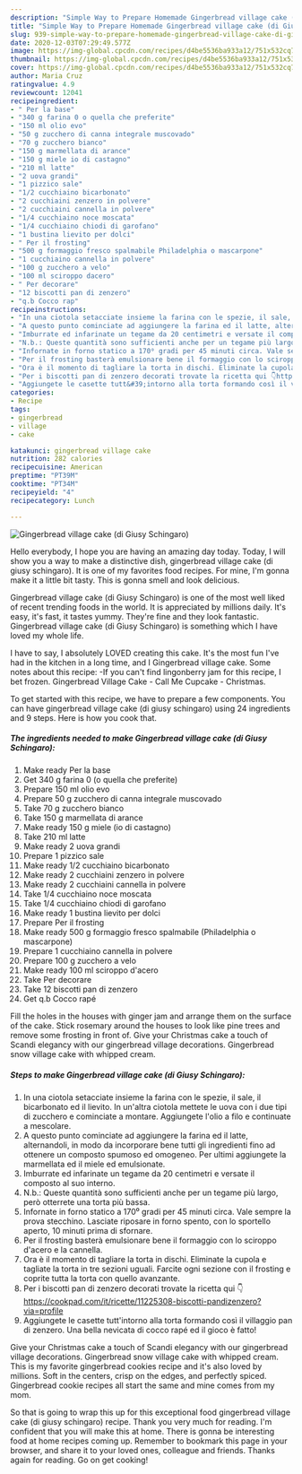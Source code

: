```yaml
---
description: "Simple Way to Prepare Homemade Gingerbread village cake (di Giusy Schingaro)"
title: "Simple Way to Prepare Homemade Gingerbread village cake (di Giusy Schingaro)"
slug: 939-simple-way-to-prepare-homemade-gingerbread-village-cake-di-giusy-schingaro
date: 2020-12-03T07:29:49.577Z
image: https://img-global.cpcdn.com/recipes/d4be5536ba933a12/751x532cq70/gingerbread-village-cake-di-giusy-schingaro-recipe-main-photo.jpg
thumbnail: https://img-global.cpcdn.com/recipes/d4be5536ba933a12/751x532cq70/gingerbread-village-cake-di-giusy-schingaro-recipe-main-photo.jpg
cover: https://img-global.cpcdn.com/recipes/d4be5536ba933a12/751x532cq70/gingerbread-village-cake-di-giusy-schingaro-recipe-main-photo.jpg
author: Maria Cruz
ratingvalue: 4.9
reviewcount: 12041
recipeingredient:
- " Per la base"
- "340 g farina 0 o quella che preferite"
- "150 ml olio evo"
- "50 g zucchero di canna integrale muscovado"
- "70 g zucchero bianco"
- "150 g marmellata di arance"
- "150 g miele io di castagno"
- "210 ml latte"
- "2 uova grandi"
- "1 pizzico sale"
- "1/2 cucchiaino bicarbonato"
- "2 cucchiaini zenzero in polvere"
- "2 cucchiaini cannella in polvere"
- "1/4 cucchiaino noce moscata"
- "1/4 cucchiaino chiodi di garofano"
- "1 bustina lievito per dolci"
- " Per il frosting"
- "500 g formaggio fresco spalmabile Philadelphia o mascarpone"
- "1 cucchiaino cannella in polvere"
- "100 g zucchero a velo"
- "100 ml sciroppo dacero"
- " Per decorare"
- "12 biscotti pan di zenzero"
- "q.b Cocco rap"
recipeinstructions:
- "In una ciotola setacciate insieme la farina con le spezie, il sale, il bicarbonato ed il lievito. In un&#39;altra ciotola mettete le uova con i due tipi di zucchero e cominciate a montare. Aggiungete l&#39;olio a filo e continuate a mescolare."
- "A questo punto cominciate ad aggiungere la farina ed il latte, alternandoli, in modo da incorporare bene tutti gli ingredienti fino ad ottenere un composto spumoso ed omogeneo. Per ultimi aggiungete la marmellata ed il miele ed emulsionate."
- "Imburrate ed infarinate un tegame da 20 centimetri e versate il composto al suo interno."
- "N.b.: Queste quantità sono sufficienti anche per un tegame più largo, però otterrete una torta più bassa."
- "Infornate in forno statico a 170⁰ gradi per 45 minuti circa. Vale sempre la prova stecchino. Lasciate riposare in forno spento, con lo sportello aperto, 10 minuti prima di sfornare."
- "Per il frosting basterà emulsionare bene il formaggio con lo sciroppo d&#39;acero e la cannella."
- "Ora è il momento di tagliare la torta in dischi. Eliminate la cupola e tagliate la torta in tre sezioni uguali. Farcite ogni sezione con il frosting e coprite tutta la torta con quello avanzante."
- "Per i biscotti pan di zenzero decorati trovate la ricetta qui 👇https://cookpad.com/it/ricette/11225308-biscotti-pandizenzero?via=profile"
- "Aggiungete le casette tutt&#39;intorno alla torta formando così il villaggio pan di zenzero. Una bella nevicata di cocco rapé ed il gioco è fatto!"
categories:
- Recipe
tags:
- gingerbread
- village
- cake

katakunci: gingerbread village cake 
nutrition: 282 calories
recipecuisine: American
preptime: "PT39M"
cooktime: "PT34M"
recipeyield: "4"
recipecategory: Lunch

---
```



![Gingerbread village cake (di Giusy Schingaro)](https://img-global.cpcdn.com/recipes/d4be5536ba933a12/751x532cq70/gingerbread-village-cake-di-giusy-schingaro-recipe-main-photo.jpg)

Hello everybody, I hope you are having an amazing day today. Today, I will show you a way to make a distinctive dish, gingerbread village cake (di giusy schingaro). It is one of my favorites food recipes. For mine, I'm gonna make it a little bit tasty. This is gonna smell and look delicious.

Gingerbread village cake (di Giusy Schingaro) is one of the most well liked of recent trending foods in the world. It is appreciated by millions daily. It's easy, it's fast, it tastes yummy. They're fine and they look fantastic. Gingerbread village cake (di Giusy Schingaro) is something which I have loved my whole life.

I have to say, I absolutely LOVED creating this cake. It&#39;s the most fun I&#39;ve had in the kitchen in a long time, and I Gingerbread village cake. Some notes about this recipe: -If you can&#39;t find lingonberry jam for this recipe, I bet frozen. Gingerbread Village Cake - Call Me Cupcake - Christmas.


To get started with this recipe, we have to prepare a few components. You can have gingerbread village cake (di giusy schingaro) using 24 ingredients and 9 steps. Here is how you cook that.

<!--inarticleads1-->

##### The ingredients needed to make Gingerbread village cake (di Giusy Schingaro):

1. Make ready  Per la base
1. Get 340 g farina 0 (o quella che preferite)
1. Prepare 150 ml olio evo
1. Prepare 50 g zucchero di canna integrale muscovado
1. Take 70 g zucchero bianco
1. Take 150 g marmellata di arance
1. Make ready 150 g miele (io di castagno)
1. Take 210 ml latte
1. Make ready 2 uova grandi
1. Prepare 1 pizzico sale
1. Make ready 1/2 cucchiaino bicarbonato
1. Make ready 2 cucchiaini zenzero in polvere
1. Make ready 2 cucchiaini cannella in polvere
1. Take 1/4 cucchiaino noce moscata
1. Take 1/4 cucchiaino chiodi di garofano
1. Make ready 1 bustina lievito per dolci
1. Prepare  Per il frosting
1. Make ready 500 g formaggio fresco spalmabile (Philadelphia o mascarpone)
1. Prepare 1 cucchiaino cannella in polvere
1. Prepare 100 g zucchero a velo
1. Make ready 100 ml sciroppo d&#39;acero
1. Take  Per decorare
1. Take 12 biscotti pan di zenzero
1. Get q.b Cocco rapé


Fill the holes in the houses with ginger jam and arrange them on the surface of the cake. Stick rosemary around the houses to look like pine trees and remove some frosting in front of. Give your Christmas cake a touch of Scandi elegancy with our gingerbread village decorations. Gingerbread snow village cake with whipped cream. 

<!--inarticleads2-->

##### Steps to make Gingerbread village cake (di Giusy Schingaro):

1. In una ciotola setacciate insieme la farina con le spezie, il sale, il bicarbonato ed il lievito. In un&#39;altra ciotola mettete le uova con i due tipi di zucchero e cominciate a montare. Aggiungete l&#39;olio a filo e continuate a mescolare.
1. A questo punto cominciate ad aggiungere la farina ed il latte, alternandoli, in modo da incorporare bene tutti gli ingredienti fino ad ottenere un composto spumoso ed omogeneo. Per ultimi aggiungete la marmellata ed il miele ed emulsionate.
1. Imburrate ed infarinate un tegame da 20 centimetri e versate il composto al suo interno.
1. N.b.: Queste quantità sono sufficienti anche per un tegame più largo, però otterrete una torta più bassa.
1. Infornate in forno statico a 170⁰ gradi per 45 minuti circa. Vale sempre la prova stecchino. Lasciate riposare in forno spento, con lo sportello aperto, 10 minuti prima di sfornare.
1. Per il frosting basterà emulsionare bene il formaggio con lo sciroppo d&#39;acero e la cannella.
1. Ora è il momento di tagliare la torta in dischi. Eliminate la cupola e tagliate la torta in tre sezioni uguali. Farcite ogni sezione con il frosting e coprite tutta la torta con quello avanzante.
1. Per i biscotti pan di zenzero decorati trovate la ricetta qui 👇https://cookpad.com/it/ricette/11225308-biscotti-pandizenzero?via=profile
1. Aggiungete le casette tutt&#39;intorno alla torta formando così il villaggio pan di zenzero. Una bella nevicata di cocco rapé ed il gioco è fatto!


Give your Christmas cake a touch of Scandi elegancy with our gingerbread village decorations. Gingerbread snow village cake with whipped cream. This is my favorite gingerbread cookies recipe and it&#39;s also loved by millions. Soft in the centers, crisp on the edges, and perfectly spiced. Gingerbread cookie recipes all start the same and mine comes from my mom. 

So that is going to wrap this up for this exceptional food gingerbread village cake (di giusy schingaro) recipe. Thank you very much for reading. I'm confident that you will make this at home. There is gonna be interesting food at home recipes coming up. Remember to bookmark this page in your browser, and share it to your loved ones, colleague and friends. Thanks again for reading. Go on get cooking!
